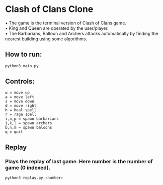 # Clash of Clans Clone

• The game is the terminal version of Clash of Clans game.  
• King and Queen are operated by the user/player.  
• The Barbarians, Balloon and Archers attacks automatically by finding the nearest building using some algorithms.

## How to run:

```bash
python3 main.py
```

## Controls:

```
w = move up
a = move left
s = move down
d = move right
h = heal spell
r = rage spell
i,o,p = spawn barbarians
j,k,l = spawn archers
b,n,m = spawn baloons
q = quit
```

## Replay
### Plays the replay of last game. Here number is the number of game (0 indexed).

```bash
python3 replay.py <number>
```
